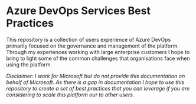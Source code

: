 # Azure DevOps Services Best Practices

This repository is a collection of users experience of Azure DevOps primarily focused on the governance and management of the platform. Through my experiences working with large enterprise customers I hope to bring to light some of the common challenges that organisations face when using the platform. 


_Disclaimer: I work for Microsoft but do not provide this documentation on behalf of Microsoft. As there is a gap in documentation I hope to use this repository to create a set of best practices that you can leverage if you are considering to scale this platform our to other users._
